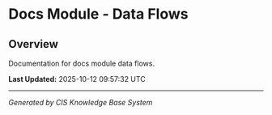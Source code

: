 # Docs Module - Data Flows

## Overview
Documentation for docs module data flows.

**Last Updated:** 2025-10-12 09:57:32 UTC

---
*Generated by CIS Knowledge Base System*
